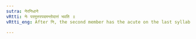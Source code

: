 ```yaml
---
sutra: नेरनिधाने
vRtti: नेः परमुत्तरपदमन्तोदात्तं भवति ॥
vRtti_eng: After नि, the second member has the acute on the last syllable, when the sense is of 'not laying down'.

---
```


